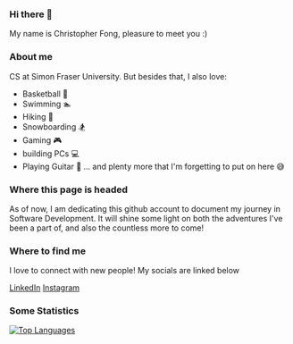 ### Hi there 👋

My name is Christopher Fong, pleasure to meet you :)

### About me
CS at Simon Fraser University. But besides that, I also love:
- Basketball 🏀
- Swimming 🏊
- Hiking 🥾
- Snowboarding 🏂
- Gaming 🎮
- building PCs 💻
- Playing Guitar 🎸
... and plenty more that I'm forgetting to put on here 😅

### Where this page is headed
As of now, I am dedicating this github account to document my journey in Software Development. It will shine some light on 
both the adventures I've been a part of, and also the countless more to come!

### Where to find me
I love to connect with new people! My socials are linked below

[LinkedIn](https://www.linkedin.com/in/chrisfong604/)
[Instagram](https://www.instagram.com/isrly_chris/)

### Some Statistics

[![Top Languages](https://github-readme-stats.vercel.app/api/top-langs/?username=ChrisFong604&hide=html)](https://github.com/anuraghazra/github-readme-stats)
